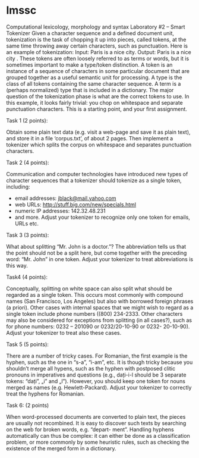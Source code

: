 # lmssc

Computational lexicology, morphology and syntax
Laboratory #2 – Smart Tokenizer
Given a character sequence and a defined document unit, tokenization is the task of chopping
it up into pieces, called tokens, at the same time throwing away certain characters, such as
punctuation. Here is an example of tokenization:
Input: Paris is a nice city.
Output:
Paris
is
a
nice
city
.
These tokens are often loosely referred to as terms or words, but it is sometimes important to
make a type/token distinction.
A token is an instance of a sequence of characters in some particular document that are
grouped together as a useful semantic unit for processing.
A type is the class of all tokens containing the same character sequence.
A term is a (perhaps normalized) type that is included in a dictionary.
The major question of the tokenization phase is what are the correct tokens to use. In this
example, it looks fairly trivial: you chop on whitespace and separate punctuation characters.
This is a starting point, and your first assignment.

Task 1 (2 points):

Obtain some plain text data (e.g. visit a web-page and save it as plain text), and store it in a
file ‘corpus.txt’, of about 2 pages. Then implement a tokenizer which splits the corpus on
whitespace and separates punctuation characters.

Task 2 (4 points):

Communication and computer technologies have introduced new types of character sequences
that a tokenizer should tokenize as a single token, including:
- email addresses: jblack@mail.yahoo.com
- web URLs: http://stuff.big.com/new/specials.html
- numeric IP addresses: 142.32.48.231
- and more. 
Adjust your tokenizer to recognize only one token for emails, URLs etc.

Task 3 (3 points):

What about splitting “Mr. John is a doctor.”? The abbreviation tells us that the point should
not be a split here, but come together with the preceding word: “Mr. John” in one token.
Adjust your tokenizer to treat abbreviations is this way.

Task4 (4 points):

Conceptually, splitting on white space can also split what should be regarded as a single
token. This occurs most commonly with compound names (San Francisco, Los Angeles) but
also with borrowed foreign phrases (a priori).
Other cases with internal spaces that we might wish to regard as a single token include phone
numbers ((800) 234-2333. Other characters may also be considered for exceptions from
splitting (in all cases?), such as for phone numbers: 0232 – 201090 or 0232/20-10-90 or 0232-
20-10-90).
Adjust your tokenizer to treat also these cases.

Task 5 (5 points):

There are a number of tricky cases. For Romanian, the first example is the hyphen, such as the
one in “s-a”, “i-am”, etc. It is though tricky because you shouldn’t merge all hypens, such as
the hyphen with postposed clitic pronouns in imperatives and questions (e.g., dați-i-l should
be 3 separate tokens: “dați”, „i” and „l”). However, you should keep one token for nouns
merged as names (e.g. Hewlett-Packard).
Adjust your tokenizer to correctly treat the hyphens for Romanian.

Task 6: (2 points)

When word-processed documents are converted to plain text, the pieces are usually not
recombined. It is easy to discover such texts by searching on the web for broken words, e.g.
“depart- ment”. Handling hyphens automatically can thus be complex: it can either be done as
a classification problem, or more commonly by some heuristic rules, such as checking the
existence of the merged form in a dictionary.